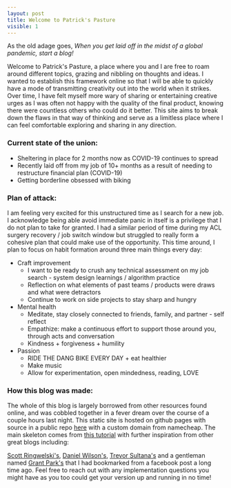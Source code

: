 ```yaml
---
layout: post
title: Welcome to Patrick's Pasture
visible: 1
---
```


As the old adage goes, *When you get laid off in the midst of a global pandemic, start a blog!*

Welcome to Patrick's Pasture, a place where you and I are free to roam around different topics, grazing and nibbling on thoughts and ideas. I wanted to establish this framework online so that I will be able to quickly have a mode of transmitting creativity out into the world when it strikes. Over time, I have felt myself more wary of sharing or entertaining creative urges as I was often not happy with the quality of the final product, knowing there were countless others who could do it better. This site aims to break down the flaws in that way of thinking and serve as a limitless place where I can feel comfortable exploring and sharing in any direction. 

### Current state of the union: 
- Sheltering in place for 2 months now as COVID-19 continues to spread
- Recently laid off from my job of 10+ months as a result of needing to restructure financial plan (COVID-19) 
- Getting borderline obsessed with biking 

### Plan of attack: 
I am feeling very excited for this unstructured time as I search for a new job. I acknowledge being able avoid immediate panic in itself is a privilege that I do not plan to take for granted. I had a similar period of time during my ACL surgery recovery / job switch window but struggled to really form a cohesive plan that could make use of the opportunity. This time around, I plan to focus on habit formation around three main things every day:
- Craft improvement
    - I want to be ready to crush any technical assessment on my job search - system design learnings / algorithm practice
    - Reflection on what elements of past teams / products were draws and what were detractors
    - Continue to work on side projects to stay sharp and hungry   
- Mental health
    - Meditate, stay closely connected to friends, family, and partner - self reflect 
    - Empathize: make a continuous effort to support those around you, through acts and conversation 
    - Kindness + forgiveness + humility
- Passion 
    - RIDE THE DANG BIKE EVERY DAY + eat healthier 
    - Make music 
    - Allow for experimentation, open mindedness, reading, LOVE  

### How this blog was made: 
The whole of this blog is largely borrowed from other resources found online, and was cobbled together in a fever dream over the course of a couple hours last night. This static site is hosted on github pages with source in a public repo [here](https://github.com/pdubslax/pdubslax.github.io) with a custom domain from namecheap. The main skeleton comes from [this tutorial](https://github.com/barryclark/jekyll-now) with further inspiration from other great blogs including: 

[Scott Ringwelski's](https://sgringwe.com/), [Daniel Wilson's](http://daniellytle.github.io/), [Trevor Sultana's](http://www.trevorsultana.com/) and a gentleman named [Grant Park's](https://grant.ai/) that I had bookmarked from a facebook post a long time ago. Feel free to reach out with any implementation questions you might have as you too could get your version up and running in no time! 





